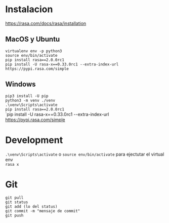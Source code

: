 # Instalacion

https://rasa.com/docs/rasa/installation<br>

## MacOS y Ubuntu
`virtualenv env -p python3`<br>
`source env/bin/activate`<br>
`pip install rasa==2.0.0rc1`<br>
`pip install -U rasa-x==0.33.0rc1 --extra-index-url https://pypi.rasa.com/simple`<br>

## Windows
`pip3 install -U pip` <br>
`python3 -m venv ./venv`<br>
`.\venv\Scripts\activate`<br>
`pip install rasa==2.0.0rc1`<br>
`pip install -U rasa-x==0.33.0rc1 --extra-index-url https://pypi.rasa.com/simple

# Development
`.\venv\Scripts\activate` o `source env/bin/activate` para ejectutar el virtual env <br>
`rasa x`

# Git
```
git pull
git status
git add (lo del status)
git commit -m "mensaje de commit" 
git push 
```
